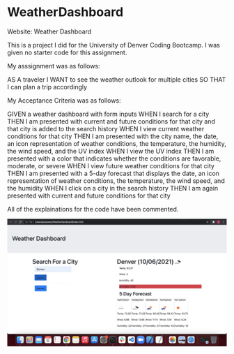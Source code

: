 # WeatherDashboard

Website: Weather Dashboard

This is a project I did for the University of Denver Coding Bootcamp. I was given no starter code for this assignment.

My asssignment was as follows:

AS A traveler
I WANT to see the weather outlook for multiple cities
SO THAT I can plan a trip accordingly

My Acceptance Criteria was as follows:

GIVEN a weather dashboard with form inputs
WHEN I search for a city
THEN I am presented with current and future conditions for that city and that city is added to the search history
WHEN I view current weather conditions for that city
THEN I am presented with the city name, the date, an icon representation of weather conditions, the temperature, the humidity, the wind speed, and the UV index
WHEN I view the UV index
THEN I am presented with a color that indicates whether the conditions are favorable, moderate, or severe
WHEN I view future weather conditions for that city
THEN I am presented with a 5-day forecast that displays the date, an icon representation of weather conditions, the temperature, the wind speed, and the humidity
WHEN I click on a city in the search history
THEN I am again presented with current and future conditions for that city


All of the explainations for the code have been commented.

![Weather Dashboard Screenshot](./Images/WeatherDashboard.png)